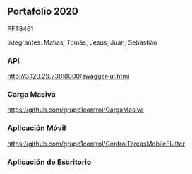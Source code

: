 ## Portafolio 2020

PFT8461

Integrantes: Matías, Tomás, Jesús, Juan, Sebastián

### API
<http://3.128.29.238:8000/swagger-ui.html>

### Carga Masiva
<https://github.com/grupo1control/CargaMasiva>

### Aplicación Móvil
<https://github.com/grupo1control/ControlTareasMobileFlutter>

### Aplicación de Escritorio


